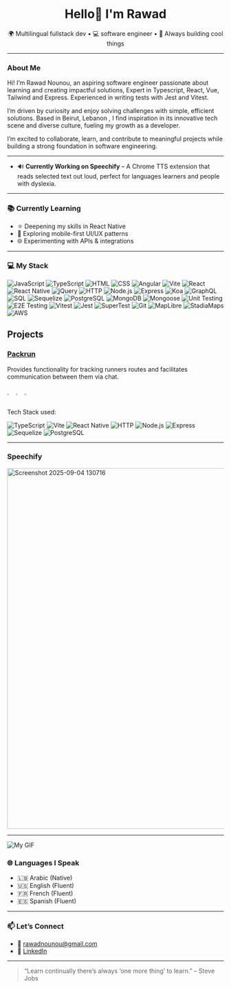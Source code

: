 <h1 align="center">Hello👋 I'm Rawad</h1>
<p align="center">🌍 Multilingual fullstack dev • 💻 software engineer • 🚀 Always building cool things</p>

---
### About Me
 Hi! I’m Rawad Nounou, an aspiring software engineer passionate about learning and creating impactful solutions, Expert in Typescript, React, Vue, Tailwind and Express. Experienced in writing tests with Jest and Vitest. 

I’m driven by curiosity and enjoy solving challenges with simple, efficient solutions. Based in Beirut, Lebanon , I find inspiration in its innovative tech scene and diverse culture, fueling my growth as a developer.

I’m excited to collaborate, learn, and contribute to meaningful projects while building a strong foundation in software engineering.

---
- 🔊 **Currently Working on Speechify** – A Chrome TTS extension that reads selected text out loud, perfect for languages learners and people with dyslexia.
---

### 📚 Currently Learning

- ⚛️ Deepening my skills in React Native
- 🧠 Exploring mobile-first UI/UX patterns
- 🌐 Experimenting with APIs & integrations

---

### 💻 My Stack
<picture>![JavaScript](https://img.shields.io/badge/JavaScript-F7DF1E?logo=javascript&logoColor=black)</picture>
<picture>![TypeScript](https://img.shields.io/badge/TypeScript-3178C6?logo=typescript&logoColor=white)</picture>
<picture>![HTML](https://img.shields.io/badge/HTML5-E34F26?logo=html5&logoColor=white)</picture>
<picture>![CSS](https://img.shields.io/badge/CSS3-1572B6?logo=css3&logoColor=white)</picture>
<picture>![Angular](https://img.shields.io/badge/Angular-DD0031?logo=angular&logoColor=white)</picture>
<picture>![Vite](https://img.shields.io/badge/-Vite-646CFF?logo=vite&logoColor=white)</picture>
<picture>![React](https://img.shields.io/badge/React-61DAFB?logo=react&logoColor=black)</picture>
<picture>![React Native](https://img.shields.io/badge/React_Native-20232A?logo=react&logoColor=61DAFB)</picture>
<picture>![jQuery](https://img.shields.io/badge/jQuery-0769AD?logo=jquery&logoColor=white)</picture>
<picture>![HTTP](https://img.shields.io/badge/HTTP-API-lightgrey)</picture>
<picture>![Node.js](https://img.shields.io/badge/Node.js-339933?logo=node.js&logoColor=white)</picture>
<picture>![Express](https://img.shields.io/badge/Express.js-000000?logo=express&logoColor=white)</picture>
<picture>![Koa](https://img.shields.io/badge/Koa.js-333333?logo=koa&logoColor=white)</picture>
<picture>![GraphQL](https://img.shields.io/badge/GraphQL-E10098?logo=graphql&logoColor=white)</picture>
<picture>![SQL](https://img.shields.io/badge/SQL-4479A1?logo=mysql&logoColor=white)</picture>
<picture>![Sequelize](https://img.shields.io/badge/Sequelize-020690?logo=Sequelize&logoColor=white)</picture>
<picture>![PostgreSQL](https://img.shields.io/badge/-PostgreSQL-336791?logo=postgresql&logoColor=white)</picture>
<picture>![MongoDB](https://img.shields.io/badge/MongoDB-47A248?logo=mongodb&logoColor=white)</picture>
<picture>![Mongoose](https://img.shields.io/badge/-Mongoose-880000?style=flat&logo=mongoose&logoColor=white)</picture>
<picture>![Unit Testing](https://img.shields.io/badge/Unit_Testing-6E40C9?logo=jest&logoColor=white)</picture>
<picture>![E2E Testing](https://img.shields.io/badge/E2E_Testing-5C2D91?logo=cypress&logoColor=white)</picture>
<picture>![Vitest](https://img.shields.io/badge/-Vitest-6E9F18?logo=vitest&logoColor=white)</picture>
<picture>![Jest](https://img.shields.io/badge/-Jest-C21325?logo=jest&logoColor=white)</picture>
<picture>![SuperTest](https://img.shields.io/badge/-SuperTest-333333?logoColor=white)</picture>
<picture>![Git](https://img.shields.io/badge/Git-F05032?logo=git&logoColor=white)</picture>
<picture>![MapLibre](https://img.shields.io/badge/-MapLibre-356fa)</picture>
<picture>![StadiaMaps](https://img.shields.io/badge/-StadiaMaps-8563ca)</picture>
<picture>![AWS](https://custom-icon-badges.demolab.com/badge/AWS-%23FF9900.svg?logo=aws&logoColor=white)</picture>

## Projects

### [Packrun](https://github.com/daiv/PackRun)
Provides functionality for tracking runners routes and facilitates communication between them via chat.<br><br>

<p style="display: flex; ">
  <a href="https://github.com/daiv/PackRun"> <img style="width:30%; padding-right: 2%; height: auto" src="https://github.com/daiv/PackRun/blob/development/1.png"/></a>
  <a href="https://github.com/daiv/PackRun"> <img style="width:30%; padding-right: 2%; height: auto" src="https://github.com/daiv/PackRun/blob/development/2.png"/></a>
  <a href="https://github.com/daiv/PackRun"> <img style="width:30%; padding-right: 2%; height: auto" src="https://github.com/daiv/PackRun/blob/development/3.png"/></a>
</p>
Tech Stack used:<br>

<picture>![TypeScript](https://img.shields.io/badge/TypeScript-3178C6?logo=typescript&logoColor=white)</picture>
<picture>![Vite](https://img.shields.io/badge/-Vite-646CFF?logo=vite&logoColor=white)</picture>
<picture>![React Native](https://img.shields.io/badge/React_Native-20232A?logo=react&logoColor=61DAFB)</picture>
<picture>![HTTP](https://img.shields.io/badge/HTTP-API-lightgrey)</picture>
<picture>![Node.js](https://img.shields.io/badge/Node.js-339933?logo=node.js&logoColor=white)</picture>
<picture>![Express](https://img.shields.io/badge/Express.js-000000?logo=express&logoColor=white)</picture>
<picture>![Sequelize](https://img.shields.io/badge/Sequelize-020690?logo=Sequelize&logoColor=white)</picture>
<picture>![PostgreSQL](https://img.shields.io/badge/-PostgreSQL-336791?logo=postgresql&logoColor=white)</picture>
<!-- <picture>![Jest](https://img.shields.io/badge/-Jest-C21325?logo=jest&logoColor=white)</picture>
<picture>![SuperTest](https://img.shields.io/badge/-SuperTest-333333?logoColor=white)</picture> -->

---
### Speechify

<img width="1606" height="837" alt="Screenshot 2025-09-04 130716" src="https://github.com/user-attachments/assets/8f25aec2-a006-46e7-88ca-74e96b745214" />

----

![My GIF](https://github.com/rawad123321/gif/blob/main/20250904-1012-33.4862373-ezgif.com-video-to-gif-converter.gif)






### 🌐 Languages I Speak

- 🇱🇧 Arabic (Native)
- 🇺🇸 English (Fluent)
- 🇫🇷 French (Fluent)
- 🇪🇸 Spanish (Fluent)

---

### 📫 Let’s Connect

- 📧 rawadnounou@gmail.com  
- 💼 [LinkedIn](https://www.linkedin.com/in/rawad-nounou-79a773325) 


---

> “Learn continually there’s always ‘one more thing’ to learn.” – Steve Jobs
